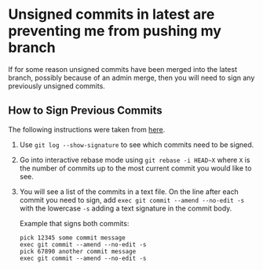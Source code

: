 # Unsigned commits in latest are preventing me from pushing my branch

If for some reason unsigned commits have been merged into the latest branch, possibly because of an admin merge, then you will need to sign any previously unsigned commits.

## How to Sign Previous Commits

The following instructions were taken from [here](https://hyperledger-indy.readthedocs.io/projects/sdk/en/latest/docs/contributors/signing-commits.html).

1. Use `git log --show-signature` to see which commits need to be signed.
2. Go into interactive rebase mode using `git rebase -i HEAD~X` where `X` is the number of commits up to the most current commit you would like to see.
3. You will see a list of the commits in a text file. On the line after each commit you need to sign, add `exec git commit --amend --no-edit -s` with the lowercase `-s` adding a text signature in the commit body.

   Example that signs both commits:

   ```
   pick 12345 some commit message
   exec git commit --amend --no-edit -s
   pick 67890 another commit message
   exec git commit --amend --no-edit -s
   ```
